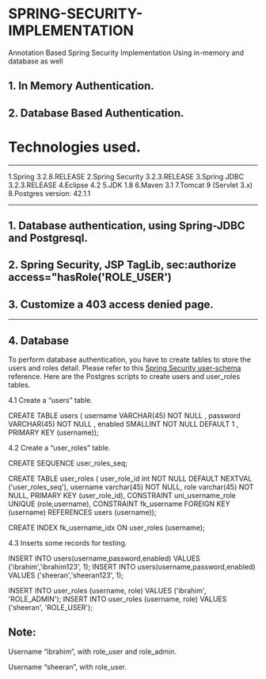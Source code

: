 # SPRING-SECURITY-IMPLEMENTATION
Annotation Based Spring Security Implementation Using in-memory and database as well

## 1. In Memory Authentication.
## 2. Database Based Authentication.
# Technologies used.
-----------------
1.Spring 3.2.8.RELEASE
2.Spring Security 3.2.3.RELEASE
3.Spring JDBC 3.2.3.RELEASE
4.Eclipse 4.2
5.JDK 1.8
6.Maven 3.1
7.Tomcat 9 (Servlet 3.x)
8.Postgres version: 42.1.1

----------------------------
## 1. Database authentication, using Spring-JDBC and Postgresql.
## 2. Spring Security, JSP TagLib, sec:authorize access="hasRole('ROLE_USER')
## 3. Customize a 403 access denied page.

-----------------------------

## 4.  Database

To perform database authentication, you have to create tables to store the users and roles detail. Please refer to this [Spring Security user-schema](https://docs.spring.io/spring-security/site/docs/3.2.3.RELEASE/reference/htmlsingle/#user-schema) reference. Here are the Postgres scripts to create users and user_roles tables.

4.1 Create a “users” table.

CREATE  TABLE users (
  username VARCHAR(45) NOT NULL ,
  password VARCHAR(45) NOT NULL ,
  enabled SMALLINT NOT NULL DEFAULT 1 ,
  PRIMARY KEY (username));
  
  4.2 Create a “user_roles” table.
  
  CREATE SEQUENCE user_roles_seq;

CREATE TABLE user_roles (
  user_role_id int NOT NULL DEFAULT NEXTVAL ('user_roles_seq'),
  username varchar(45) NOT NULL,
  role varchar(45) NOT NULL,
  PRIMARY KEY (user_role_id),
  CONSTRAINT uni_username_role UNIQUE (role,username),
  CONSTRAINT fk_username FOREIGN KEY (username) REFERENCES users (username));

  CREATE INDEX fk_username_idx ON user_roles (username);
  
  4.3 Inserts some records for testing.
  
  INSERT INTO users(username,password,enabled)
VALUES ('ibrahim','ibrahim123', 1);
INSERT INTO users(username,password,enabled)
VALUES ('sheeran','sheeran123', 1);

INSERT INTO user_roles (username, role)
VALUES ('ibrahim', 'ROLE_ADMIN');
INSERT INTO user_roles (username, role)
VALUES ('sheeran', 'ROLE_USER');

## Note:
Username “ibrahim”, with role_user and role_admin.

Username “sheeran”, with role_user.
